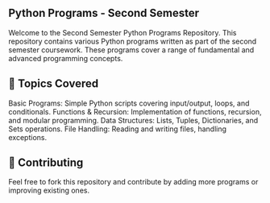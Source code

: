 ## Python Programs - Second Semester 
Welcome to the Second Semester Python Programs Repository. This repository contains various Python programs written as part of the second semester coursework. These programs cover a range of fundamental and advanced programming concepts.

## 📌 Topics Covered
Basic Programs: Simple Python scripts covering input/output, loops, and conditionals.
Functions & Recursion: Implementation of functions, recursion, and modular programming.
Data Structures: Lists, Tuples, Dictionaries, and Sets operations.
File Handling: Reading and writing files, handling exceptions.

## 🤝 Contributing
Feel free to fork this repository and contribute by adding more programs or improving existing ones.


